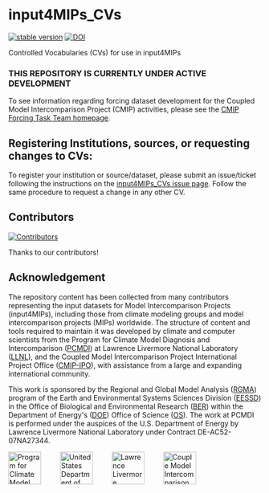 # input4MIPs_CVs
[![stable version](https://img.shields.io/badge/Current%20version-6.5.2-brightgreen.svg)](https://github.com/PCMDI/input4MIPs_CVs/releases/tag/6.5.2)
[![DOI](https://zenodo.org/badge/doi/10.5281/zenodo.12629796.svg)](https://doi.org/10.5281/zenodo.12629796)

Controlled Vocabularies (CVs) for use in input4MIPs

### THIS REPOSITORY IS CURRENTLY UNDER ACTIVE DEVELOPMENT

To see information regarding forcing dataset development for the Coupled Model Intercomparison Project (CMIP) activities, please see the [CMIP Forcing Task Team homepage](https://wcrp-cmip.org/cmip7-task-teams/forcings/).

## Registering Institutions, sources, or requesting changes to CVs:

To register your institution or source/dataset, please submit an issue/ticket following the instructions on the [input4MIPs_CVs issue page](https://github.com/PCMDI/input4MIPs_CVs/issues/new). Follow the same procedure to request a change in any other CV.

## Contributors

[![Contributors](https://contrib.rocks/image?repo=PCMDI/input4MIPs_CVs)](https://github.com/PCMDI/input4MIPs_CVs/graphs/contributors)

Thanks to our contributors!

## Acknowledgement

The repository content has been collected from many contributors representing the input datasets for Model Intercomparison Projects (input4MIPs), including those from climate modeling groups and model intercomparison projects (MIPs) worldwide. The structure of content and tools required to maintain it was developed by climate and computer scientists from the Program for Climate Model Diagnosis and Intercomparison ([PCMDI](https://pcmdi.llnl.gov/)) at Lawrence Livermore National Laboratory ([LLNL](https://www.llnl.gov/)), and the Coupled Model Intercomparison Project International Project Office ([CMIP-IPO](https://wcrp-cmip.org/cmip-governance/project-office/)), with assistance from a large and expanding international community.

This work is sponsored by the Regional and Global Model Analysis ([RGMA](https://climatemodeling.science.energy.gov/program/regional-global-model-analysis)) program of the Earth and Environmental Systems Sciences Division ([EESSD](https://science.osti.gov/ber/Research/eessd)) in the Office of Biological and Environmental Research ([BER](https://science.osti.gov/ber)) within the Department of Energy's ([DOE](https://www.energy.gov/)) Office of Science ([OS](https://science.osti.gov/)). The work at PCMDI is performed under the auspices of the U.S. Department of Energy by Lawrence Livermore National Laboratory under Contract DE-AC52-07NA27344.

<p>
    <img src="https://pcmdi.github.io/assets/PCMDI/100px-PCMDI-Logo-NoText-square-png8.png"
         width="65"
         style="margin-right: 30px"
         title="Program for Climate Model Diagnosis and Intercomparison"
         alt="Program for Climate Model Diagnosis and Intercomparison"
    >&nbsp;
    <img src="https://pcmdi.github.io/assets/DOE/480px-DOE_Seal_Color.png"
         width="65"
         style="margin-right: 30px"
         title="United States Department of Energy"
         alt="United States Department of Energy"
    >&nbsp;
    <img src="https://pcmdi.github.io/assets/LLNL/212px-LLNLiconPMS286-WHITEBACKGROUND.png"
         width="65"
         style="margin-right: 30px"
         title="Lawrence Livermore National Laboratory"
         alt="Lawrence Livermore National Laboratory"
    >&nbsp;
    <img src="https://pcmdi.github.io/assets/CMIP/100px-CMIP_Logo_RGB_Positive-square-96dpi.png"
         width="65"
         style="margin-right: 30px"
         title="Couple Model Intercomparison Project International Project Office"
         alt="Couple Model Intercomparison Project International Project Office"
    >
</p>
